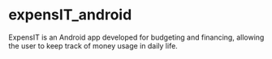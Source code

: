 expensIT_android
================

ExpensIT is an Android app developed for budgeting and financing, allowing the user to keep track of money usage in daily life.
